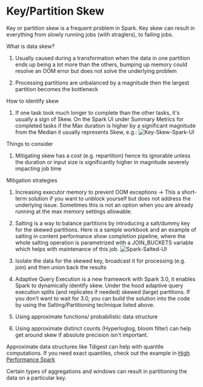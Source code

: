 # Key/Partition Skew

Key or partition skew is a frequent problem in Spark. Key skew can result in everything from slowly running jobs (with straglers), to failing jobs.


What is data skew?

1. Usually caused during a transformation when the data in one partition ends up being a lot more than the others, bumping up memory could resolve an OOM error but does not solve the underlying problem

1. Processing partitions are unbalanced by a magnitude then the largest partition becomes the bottleneck


How to identify skew

1. If one task took much longer to complete than the other tasks, it's usually a sign of Skew. On the Spark UI under Summary Metrics for completed tasks if the Max duration is higher by a significant magnitude from the Median it usually represents Skew, e.g.:
![Key-Skew-Spark-UI](../imgs/spark-skewed.png)

Things to consider

1. Mitigating skew has a cost (e.g. repartition) hence its ignorable unless the duration or input size is significantly higher in magnitude severely impacting job time


Mitigation strategies

1. Increasing executor memory to prevent OOM exceptions -> This a short-term solution if you want to unblock yourself but does not address the underlying issue. Sometimes this is not an option when you are already running at the max memory settings allowable.

1. Salting is a way to balance partitions by introducing a salt/dummy key for the skewed partitions. Here is a sample workbook and an example of salting in content performance show completion pipeline, where the whole salting operation is parametrized with a JOIN_BUCKETS variable which helps with maintenance of this job.
![Spark-Salted-UI](../imgs/spark-salted.png)

1. Isolate the data for the skewed key, broadcast it for processing (e.g. join) and then union back the results

1. Adaptive Query Execution is a new framework with Spark 3.0, it enables Spark to dynamically identify skew. Under the hood adaptive query execution splits (and replicates if needed) skewed (large) partitions. If you don’t want to wait for 3.0, you can build the solution into the code by using the Salting/Partitioning technique listed above.

1. Using approximate functions/ probabilistic data structure

1. Using approximate distinct counts (Hyperloglog, bloom filter) can help get around skew if absolute precision isn't important.


Approximate data structures like Tdigest can help with quantile computations.
If you need exact quantiles, check out the example in [High Performance Spark](https://amzn.to/3cmdRw9)


Certain types of aggregations and windows can result in partitioning the data on a particular key.
